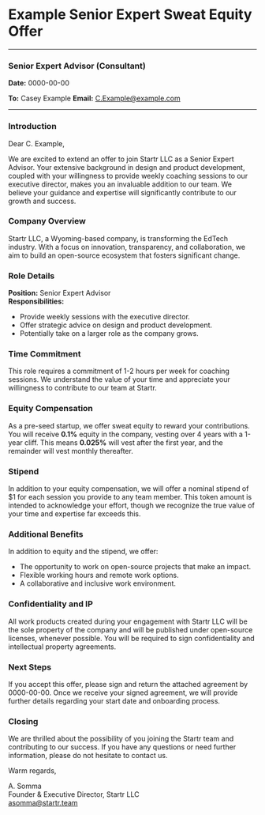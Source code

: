 
# Example Senior Expert Sweat Equity Offer

---
### Senior Expert Advisor (Consultant)

**Date:** 0000-00-00

**To:** Casey Example
**Email:** C.Example@example.com

---
### Introduction

Dear C. Example,

We are excited to extend an offer to join Startr LLC as a Senior Expert Advisor. Your extensive background in design and product development, coupled with your willingness to provide weekly coaching sessions to our executive director, makes you an invaluable addition to our team. We believe your guidance and expertise will significantly contribute to our growth and success.

### Company Overview

Startr LLC, a Wyoming-based company, is transforming the EdTech industry. With a focus on innovation, transparency, and collaboration, we aim to build an open-source ecosystem that fosters significant change.

### Role Details

**Position:** Senior Expert Advisor  
**Responsibilities:**

- Provide weekly sessions with the executive director.
- Offer strategic advice on design and product development.
- Potentially take on a larger role as the company grows.

### Time Commitment

This role requires a commitment of 1-2 hours per week for coaching sessions. We understand the value of your time and appreciate your willingness to contribute to our team at Startr.

### Equity Compensation

As a pre-seed startup, we offer sweat equity to reward your contributions. You will receive **0.1%** equity in the company, vesting over 4 years with a 1-year cliff. This means **0.025%** will vest after the first year, and the remainder will vest monthly thereafter.

### Stipend

In addition to your equity compensation, we will offer a nominal stipend of $1 for each session you provide to any team member. This token amount is intended to acknowledge your effort, though we recognize the true value of your time and expertise far exceeds this.

### Additional Benefits

In addition to equity and the stipend, we offer:
- The opportunity to work on open-source projects that make an impact.
- Flexible working hours and remote work options.
- A collaborative and inclusive work environment.

### Confidentiality and IP

All work products created during your engagement with Startr LLC will be the sole property of the company and will be published under open-source licenses, whenever possible. You will be required to sign confidentiality and intellectual property agreements.

### Next Steps

If you accept this offer, please sign and return the attached agreement by 0000-00-00. Once we receive your signed agreement, we will provide further details regarding your start date and onboarding process.

### Closing

We are thrilled about the possibility of you joining the Startr team and contributing to our success. If you have any questions or need further information, please do not hesitate to contact us.

Warm regards,

A. Somma  
Founder & Executive Director, Startr LLC  
asomma@startr.team


